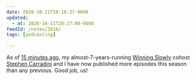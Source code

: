 ```yaml
---
date: 2020-10-21T20:16:37-0600
updated:
  - at: 2020-10-21T20:27:00-0600
feedId: /notes/2016/
tags: [podcasting]

---
```


As of [15 minutes ago][8.19], my almost-7-years-running [Winning Slowly][ws] cohost [Stephen Carradini][stephen] and I have now published more episodes this season than any previous. Good job, us!

[8.19]: https://winningslowly.org/8.19/
[ws]: https://winningslowly.org
[stephen]: https://stephencarradini.com